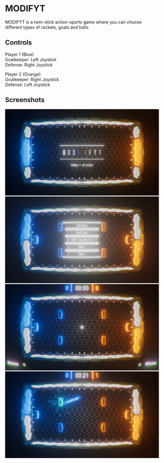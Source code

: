 # MODIFYT
MODIFYT is a twin-stick action-sports game where you can choose different types of rackets, goals and balls

## Controls  
Player 1 (Blue)  
Goalkeeper: Left Joystick  
Defense: Right Joystick  
  
Player 2 (Orange)  
Goalkeeper: Right Joystick  
Defense: Left Joystick
  
## Screenshots  
![alt text](Screenshots/TitleScreen.png "Title Screen")  
![alt text](Screenshots/SettingsScreen.png "Settings Screen")  
![alt text](Screenshots/PlayerInputScreen.png "Player Input Screen")  
![alt text](Screenshots/PlayingScreen.png "Playing Screen")
